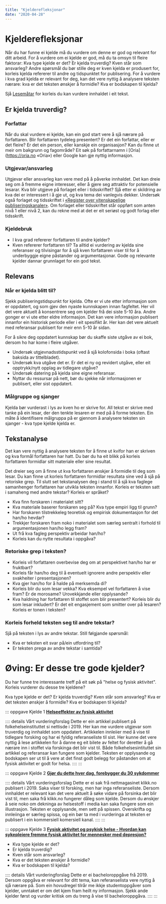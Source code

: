 ```yaml
---
title: "Kjelderefleksjonar"
date: "2020-04-28"
---
```

# Kjelderefleksjonar
Når du har funne ei kjelde må du vurdere om denne er god og relevant for ditt arbeid. For å vurdere om ei kjelde er god, må du ta omsyn til fleire faktorar: Kva type kjelde er det? Er kjelda truverdig? Kven står som ansvarleg? Andre spørsmål du bør stille deg er kven kjelda er produsert for, korleis kjelda refererer til andre og tidspunktet for publisering. For å vurdere i kva grad kjelda er relevant for deg, kan det vere nyttig å analysere teksten nærare: kva er det teksten ønskjer å formidle? Kva er bodskapen til kjelda?

Sjå [Lesemåtar](/studieteknikk/lesemater.html) for korleis du kan vurdere innhaldet i eit tekst. 

## Er kjelda truverdig?

### Forfattar 
Når du skal vurdere ei kjelde, kan ein god start vere å sjå nærare  på forfattaren. Blir forfattaren tydeleg presentert? Er det ein forfattar, eller er det fleire? Er det ein person, eller kanskje ein organisasjon? Kan du finne ut meir om bakgrunn og fagområde? Eit søk på forfattarnamn i [Oria](https://oria.no «Oria») eller Google kan gje nyttig informasjon.

### Utgjevar/ansvarleg

Utgjevar eller ansvarleg kan vere med på å påverke innhaldet. Det kan dreie seg om å fremme eigne interesser, eller å gjere seg attraktiv for potensielle lesarar. Kva blir utgjeve på forlaget eller i tidsskriftet? Sjå etter ei skildring av kva dei er interessert i å gje ut, og kva tema dei vanlegvis dekker. Undersøk også forlaget og tidsskriftet i [«Register over vitenskapelige publiseringskanaler»](https://dbh.nsd.uib.no/publiseringskanaler/Forside). Om forlaget eller tidsskriftet står oppført som anten nivå 1 eller nivå 2, kan du rekne med at det er eit seriøst og godt forlag eller tidsskrift. 

### Kjeldebruk
- I kva grad refererer forfattaren til andre kjelder?
- Kven refererer forfattaren til?
Ta alltid ei vurdering av kjelda sine referanser og tilvisingar for å sjå kven forfattaren viser til for å underbyggje eigne påstander og argumentasjonar. Gode og relevante kjelder dannar grunnlaget for ein god tekst. 


## Relevans

### Når er kjelda blitt til?

Sjekk publiseringstidspunkt for kjelda. Ofte er vi ute etter informasjon som er oppdatert, og som gjev den nyaste kunnskapen innan fagfeltet. Her vil det vere aktuelt å konsentrere seg om kjelder frå dei siste 5-10 åra. Andre gonger er vi ute etter eldre informasjon. Det kan vere informasjon publisert innanfor ein historisk periode eller i eit spesifikt år. Her kan det vere aktuelt med referansar publisert for meir enn 5-10 år sidan. 

For å sikre deg oppdatert kunnskap bør du skaffe siste utgåve av ei bok, dersom ho har kome i fleire utgåver. 
- Undersøk utgjevnadsstidspunkt ved å sjå kolofonsida i boka (oftast baksida av tittelbladet).
- Undersøk kva utgåve det er. Er det ei ny og revidert utgåve, eller eit opptrykk/nytt opplag av tidlegare utgåve?  
- Undersøk datering på kjelda sine eigne referansar.
- Nyttar du ressursar på nett, bør du sjekke når informasjonen er publisert, eller sist oppdatert.

### Målgruppe og sjanger

Kjelda bør vurderast i lys av kven ho er skrive for. All tekst er skrive med tanke på ein lesar, der den tenkte lesaren er med på å forme teksten. Ein måte å identifisere målgruppa på er gjennom å analysere teksten sin sjanger - kva type kjelde kjelda er. 

## Tekstanalyse
Det kan vere nyttig å analysere teksten for å finne ut kvifor han er skriven og kva formål forfattaren har hatt. Du bør du ha eit blikk på korleis forfattaren formidlar sitt materiale eller sine resultat. 

Det dreier seg om å finne ut kva forfattaren ønskjer å formidle til deg som lesar. Du kan finne ut korleis forfattaren formidlar resultata sine ved å sjå på retoriske grep. Til slutt set tekstanalysen deg i stand til å sjå kva faglege samanhenger forfattaren har utvikla teksten innanfor. Korleis er teksten satt i samaheng med andre tekstar? Korleis er språket? 

- Kva finn forskaren i materialet sitt?
- Kva materiale baserer forskaren seg på? Kva type empiri ligg til grunn?
- Har forskaren tilstrekkeleg teoretisk og empirisk dokumentasjon for det han/ho hevdar?
- Trekkjer forskaren fram noko i materialet som særleg sentralt i forhold til argumentasjonen han/ho legg fram? 
- Ut frå kva fagleg perspektiv arbeidar han/ho?
- Korleis kan du nytte resultata i oppgåva?

### Retoriske grep i teksten?

- Korleis vil forfattaren overbevise deg om at perspektivet han/ho har er fruktbart?
- Korleis får han/ho deg til å eventuelt ignorere andre perspektiv eller svakheiter i presentasjonen?
- Kva gjer han/ho for å halde på merksemda di?
- Korleis blir du som lesar vekka? Kva eksempel vel forfattaren å vise fram? Er de morosame? Urovekkjande eller opplysande?  
- Kva haldning har forfattaren til stoffet som blir presentert? Korleis blir du som lesar inkludert? Er det eit engasjement som smitter over på lesaren? Korleis er tonen i teksten? 

### Korleis forheld teksten seg til andre tekstar?

Sjå på teksten i lys av andre tekstar. Still følgjande spørsmål:

- Kva er teksten eit svar på/ein utfordring til?
- Er teksten prega av andre tekstar i samtida?


# Øving: Er desse tre gode kjelder? 

Du har funne tre interessante treff på eit søk på "helse og fysisk aktivitet". Korleis vurderer du desse tre kjeldene? 

Kva type kjelde er det? 
Er kjelda truverdig? 
Kven står som ansvarleg? 
Kva er det teksten ønskjer å formidle? 
Kva er bodskapen til kjelda?

::: oppgave Kjelde 1
[**Helseeffekter av fysisk aktivitet**](https://www.fhi.no/ml/aktivitet/helseeffekter-av-fysisk-aktivitet/)

:::: details Vårt vurderingforslag
Dette er ein artikkel publisert på folkehelseinstituttet si nettisde i 2019. Her kan me vurdere utgjevar som truverdig og innhaldet som oppdatert. Artikkelen innleiier med å vise til tidlegare forsking og har ei fyldig referanseliste til sist. Her kunne det vere nyttig å lese artikkelen for å danne eg eit bilete av feltet for deretter å gå nærare inn i stoffet via forskinga det blir vist til. Både folkehelsesintituttet sin artikkel og referansar kan fungere som kjelder. Teksten er opplysande og bodskapen ser ut til å vere at det finst godt belegg for påstanden om at fysisk aktivitet er godt for helsa.
::::
::: 

::: oppgave Kjelde 2
[**Gjør du dette hver dag, forebygger du 30 sykdommer**]( https://www.klikk.no/helse/gar-du-i-rask-gange-hver-dag-forebygger-du-mot-30-ulike-sykdommer-6817180)

:::: details Vårt vurderingsforslag 
Dette er ei sak frå nettmagasinet klikk.no publisert i 2019. Saka viser til forsking, men har inga referanseliste. Dersom innhaldet er relevant kan det vere aktuelt å søke vidare på forsinka det blir vist til, men saka frå klikk.no fungerer dåleg som kjelde. Dersom du ønskjer å seie noko om dekninga av helsestoff i media kan  saka fungere som ein illustrasjon. Teksten er opplysande, men sett på spissen. Overskrifta og innleiinga er særleg spissa, og ein bør ta med i vurderinga at teksten er publisert i ein kommersiell komersiell kanal.
::::
::: 

::: oppgave Kjelde 3
[**Fysisk aktivitet og psykisk helse - Hvordan kan sykepleiere fremme fysisk aktivitet for mennesker med depresjon?**]( https://hdl.handle.net/11250/2653415)
 
* Kva type kjelde er det? 
* Er kjelda truverdig? 
* Kven står som ansvarleg? 
* Kva er det teksten ønskjer å formidle? 
* Kva er bodskapen til kjelda?

:::: details Vårt vurderingforslag
Dette er ei bacheloroppgåve frå 2019. Dersom oppgåva er relevant for ditt tema, kan referanselista vere nyttig å sjå nærare på. Som ein hovudregel tilrår me ikkje studentoppgåver som kjelder, unntaket er om det kjem fram heilt ny informasjon. Sjekk ande kjelder først og vurder kritisk om du treng å vise til bacheloroppgåva. 
::::
::: 

